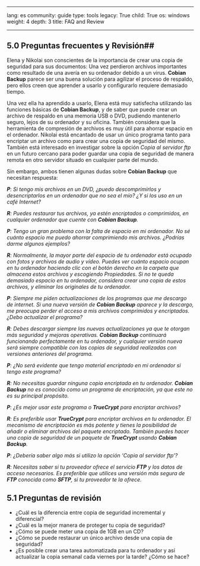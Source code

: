 

---

lang: es
community: guide
type: tools
legacy: True
child: True
os: windows
weight: 4
depth: 3
title: FAQ and Review

---

<a name="5.0"></a>
## 5.0 Preguntas frecuentes y Revisión##

Elena y Nikolai son conscientes de la importancia de crear una copia de seguridad para sus documentos: Una vez perdieron archivos importantes como resultado de una avería en su ordenador debido a un virus. **Cobian Backup** parece ser una buena solución para agilizar el proceso de respaldo, pero ellos creen que aprender a usarlo y configurarlo requiere demasiado tiempo. 

Una vez ella ha aprendido a usarlo, Elena está muy satisfecha utilizando las funciones básicas de **Cobian Backup**, y de saber que puede crear un archivo de respaldo en una memoria USB o DVD, pudiendo mantenerlo seguro, lejos de su ordenador y su oficina. También considera que la herramienta de compresión de archivos es muy útil para ahorrar espacio en el ordenador. Nikolai está encantado de usar un único programa tanto para encriptar un archivo como para crear una copia de seguridad del mismo. También está interesado en investigar sobre la opción *Copia al servidor ftp* en un futuro cercano para poder guardar una copia de seguridad de manera remota en otro servidor situado en cualquier parte del mundo.

Sin embargo, ambos tienen algunas dudas sobre **Cobian Backup** que necesitan respuesta: 

<div class="background" markdown="1">

***P**: Si tengo mis archivos en un DVD, ¿puedo descomprimirlos y desencriptarlos en un ordenador que no sea el mío? ¿Y si los uso en un café Internet?*

***R**: Puedes restaurar tus archivos, ya estén encriptados o comprimidos, en cualquier ordenador que cuente con **Cobian Backup**.*

***P**: Tengo un gran problema con la falta de espacio en mi ordenador. No sé cuánto espacio me puedo ahorrar comprimiendo mis archivos. ¿Podrías darme algunos ejemplos?*

***R**: Normalmente, la mayor parte del espacio de tu ordenador está ocupado con fotos y archivos de audio y vídeo. Puedes ver cuánto espacio ocupan en tu ordenador haciendo clic con el botón derecho en la carpeta que almacena estos archivos y escogiendo Propiedades. Si no te queda demasiado espacio en tu ordenador, considera crear una copia de estos archivos, y eliminar los originales de tu ordenador.*

***P**: Siempre me piden actualizaciones de los programas que me descargo de internet. Si una nueva versión de **Cobian Backup** aparece y la descargo, me preocupa perder el acceso a mis archivos comprimidos y encriptados. ¿Debo actualizar el programa?*

***R**: Debes descargar siempre las nuevas actualizaciones ya que te otorgan más seguridad y mejoras operativas. **Cobian Backup** continuará funcionando perfectamente en tu ordenador, y cualquier versión nueva será siempre compatible con las copias de seguridad realizadas con versiones anteriores del programa.*

***P**: ¿No será evidente que tengo material encriptado en mi ordenador si tengo este programa?*

***R**: No necesitas guardar ninguna copia encriptada en tu ordenador. **Cobian Backup** no es conocido como un programa de encriptación, ya que este no es su principal propósito.*

***P**: ¿Es mejor usar este programa o ***TrueCrypt*** para encriptar archivos?*

***R**: Es preferible usar **TrueCrypt** para encriptar archivos en tu ordenador. El mecanismo de encriptación es más potente y tienes la posibilidad de añadir o eliminar archivos del paquete encriptado. También puedes hacer una copia de seguridad de un paquete de **TrueCrypt** usando **Cobian Backup**.*  

***P**: ¿Debería saber algo más si utilizo la opción ‘Copia al servidor ftp’?*

***R**: Necesitas saber si tu proveedor ofrece el servicio **FTP** y los datos de acceso necesarios. Es preferible que utilices una versión más segura de **FTP** conocida como **SFTP**, si tu proveedor te la ofrece.* 

</div>

<a name="5.1"></a>
## 5.1 Preguntas de revisión ##

- ¿Cuál es la diferencia entre copia de seguridad incremental y diferencial?
- ¿Cuál es la mejor manera de proteger tu copia de seguridad?
- ¿Cómo se puede meter una copia de 1GB en un CD?
- ¿Cómo se puede restaurar un único archivo desde una copia de seguridad?
- ¿Es posible crear una tarea automatizada para tu ordenador y así actualizar la copia semanal cada viernes por la tarde? ¿Cómo se hace?

